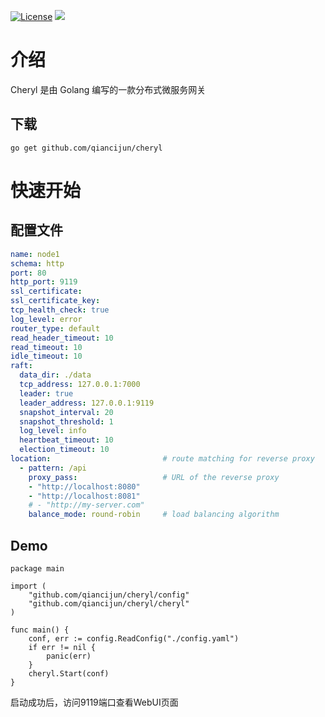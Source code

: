 [![License](https://img.shields.io/github/license/qiancijun/cheryl)](https://opensource.org/licenses/MIT)
![](https://qiancijun-images.oss-cn-beijing.aliyuncs.com/Cheryl.jpg?versionId=CAEQJhiBgICngf6IiRgiIGJkODVjOWExODEyZTQ1OTNhYjUwMTExYzNjZGY1ZTRk)

# 介绍
Cheryl 是由 Golang 编写的一款分布式微服务网关
## 下载
```
go get github.com/qiancijun/cheryl
```
# 快速开始
## 配置文件
``` yaml
name: node1
schema: http
port: 80
http_port: 9119
ssl_certificate:
ssl_certificate_key:
tcp_health_check: true
log_level: error
router_type: default
read_header_timeout: 10
read_timeout: 10
idle_timeout: 10
raft:
  data_dir: ./data
  tcp_address: 127.0.0.1:7000
  leader: true
  leader_address: 127.0.0.1:9119
  snapshot_interval: 20
  snapshot_threshold: 1
  log_level: info
  heartbeat_timeout: 10
  election_timeout: 10
location:                         # route matching for reverse proxy
  - pattern: /api
    proxy_pass:                   # URL of the reverse proxy
    - "http://localhost:8080"
    - "http://localhost:8081"
    # - "http://my-server.com"
    balance_mode: round-robin     # load balancing algorithm
```

## Demo
``` golang
package main

import (
	"github.com/qiancijun/cheryl/config"
	"github.com/qiancijun/cheryl/cheryl"
)

func main() {
	conf, err := config.ReadConfig("./config.yaml")
	if err != nil {
		panic(err)
	}
	cheryl.Start(conf)
}
```
启动成功后，访问9119端口查看WebUI页面